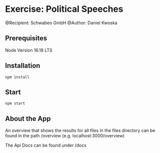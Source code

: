 # Exercise: Political Speeches 
@Recipient: Schwabeo GmbH
@Author: Daniel Kwoska

## Prerequisites
Node Version 16.18 LTS

## Installation
`npm install`

## Start
`npm start`

## About the App 
An overview that shows the results for all files in the files directory can be found in the path /overview (e.g. localhost:3000/overview)

The Api Docs can be found under /docs 
